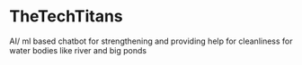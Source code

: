 # TheTechTitans
AI/ ml based chatbot for strengthening and providing help for cleanliness for water bodies like river and big ponds
